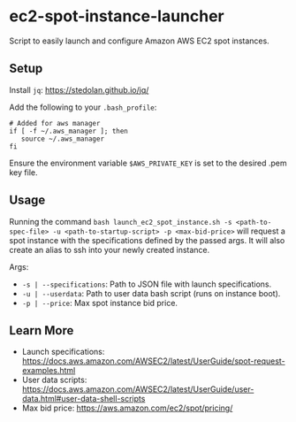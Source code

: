 # ec2-spot-instance-launcher
Script to easily launch and configure Amazon AWS EC2 spot instances.

## Setup
Install `jq`: https://stedolan.github.io/jq/

Add the following to your `.bash_profile`: 
```
# Added for aws manager
if [ -f ~/.aws_manager ]; then
   source ~/.aws_manager
fi
```

Ensure the environment variable `$AWS_PRIVATE_KEY` is set to the desired .pem key file. 

## Usage
Running the command `bash launch_ec2_spot_instance.sh -s <path-to-spec-file> -u <path-to-startup-script> -p <max-bid-price>` will request a spot instance with the specifications defined by the passed args. It will also create an alias to ssh into your newly created instance. 

Args:
- `-s | --specifications`: Path to JSON file with launch specifications.
- `-u | --userdata`: Path to user data bash script (runs on instance boot).
- `-p | --price`: Max spot instance bid price.

## Learn More
- Launch specifications: https://docs.aws.amazon.com/AWSEC2/latest/UserGuide/spot-request-examples.html
- User data scripts: https://docs.aws.amazon.com/AWSEC2/latest/UserGuide/user-data.html#user-data-shell-scripts
- Max bid price: https://aws.amazon.com/ec2/spot/pricing/ 
